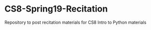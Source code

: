 # CS8-Spring19-Recitation
Repository to post recitation materials for CS8 Intro to Python materials
